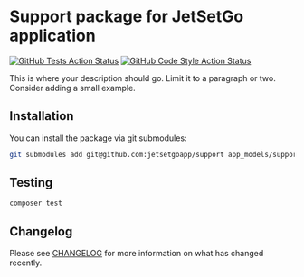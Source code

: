 # Support package for JetSetGo application

[![GitHub Tests Action Status](https://github.com/jetsetgoapp/support/actions/workflows/run-tests.yml/badge.svg)](https://github.com/jetsetgoapp/support/actions?query=workflow%3Arun-tests+branch%3Amain)
[![GitHub Code Style Action Status](https://github.com/jetsetgoapp/support/actions/workflows/fix-php-code-style-issues.yml/badge.svg)](https://github.com/jetsetgoapp/support/actions?query=workflow%3A"Fix+PHP+code+style+issues"+branch%3Amain)


This is where your description should go. Limit it to a paragraph or two. Consider adding a small example.

## Installation

You can install the package via git submodules:

```bash
git submodules add git@github.com:jetsetgoapp/support app_models/support
```

## Testing

```bash
composer test
```

## Changelog

Please see [CHANGELOG](CHANGELOG.md) for more information on what has changed recently.
